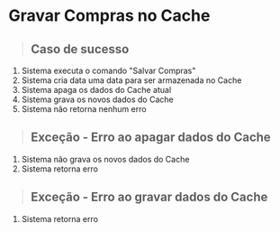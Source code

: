 # Gravar Compras no Cache

> ## Caso de sucesso
1.  Sistema executa o comando "Salvar Compras"
2.  Sistema cria data uma data para ser armazenada no Cache
3.  Sistema apaga os dados do Cache atual
4.  Sistema grava os novos dados do Cache
5.  Sistema não retorna nenhum erro

> ## Exceção - Erro ao apagar dados do Cache
1.  Sistema não grava os novos dados do Cache
2.  Sistema retorna erro

> ## Exceção - Erro ao gravar dados do Cache
1.  Sistema retorna erro
